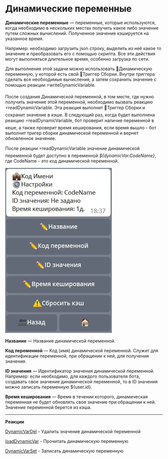 # Динамические переменные

**Динамические переменные** — переменные, которые используются, когда необходимо в нескольких местах получить какое либо значение путем сложных вычислений. Полученное значение кэшируется на указанное время.

Например: необходимо загрузить json строку, выделить из неё какое то значение и преобразовать его с помощью скрипта. Все эти действия могут выполняться длительное время, особенно загрузка по сети. 

Для выполнения этой задачи можно использовать 💼Динамическую переменную, у которой есть свой 🔗Триггер Сборки. Внутри триггера сделать все необходимые вычисления, а затем сохранить значение с помощью реакции ⚡️writeDynamicVariable. 

После создания Динамической переменной, в том месте, где нужно получить значение этой переменной, необходимо вызвать реакцию ⚡️readDynamicVariable. Эта реакция выполнит 🔗Триггер Сборки и сохранит значение в кэше. В следующий раз, когда будет выполнена реакцию ⚡️readDynamicVariable, бот проверит наличие переменной в кеше, а также проверит время кеширования, если время вышло - бот выполнит тригер сборки динамической переменной и вернет обновленное значение.

После реакции ⚡️readDynamicVariable значение динамической переменной будет доступно в переменной _${dynamicVar.CodeName}_, где CodeName - это код динамической переменной.


![](./1.png)

**Название** — Название динамической переменной.

**Код переменной** — Код (имя) динамической переменной. Служит для идентификации переменной, при обращении к ней, для получения значения.

**ID значения** — Идентификатор значения динамической переменной. Например: если необходимо, для каждого пользователя бота, создавать свое значение динамической переменной, то в ID значения можно записать переменную ${user.id}.

**Время кеширования** — Время в течении которого, динамическая переменная не будет обновлять свое значение при обращении к ней. Значение переменной берется из кэша.

-------------------------------

**Реакции**

[DynamicVarDel](/docs-test/admin/dynvar/DynamicVarDel) - Удалить значение динамической переменной

[loadDynamicVar](/docs-test/admin/dynvar/loadDynamicVar) - Прочитать динамическую переменную

[DynamicVarSet](/docs-test/admin/dynvar/DynamicVarSet) - Записать динамическую переменную



